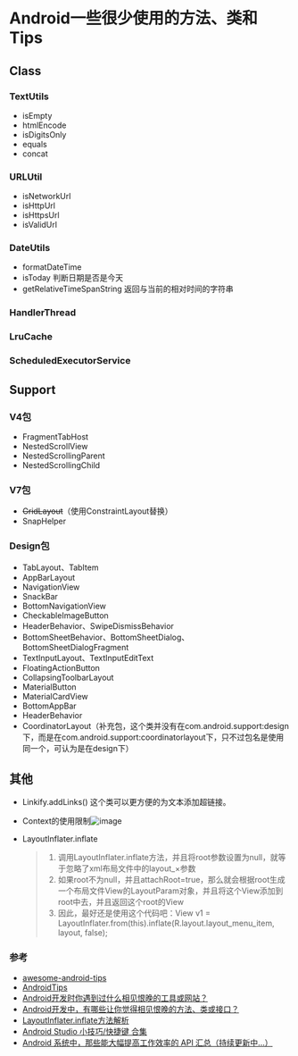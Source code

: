 # Android一些很少使用的方法、类和Tips

## Class

### TextUtils
* isEmpty
* htmlEncode
* isDigitsOnly
* equals
* concat

### URLUtil
* isNetworkUrl
* isHttpUrl
* isHttpsUrl
* isValidUrl

### DateUtils
* formatDateTime
* isToday 判断日期是否是今天
* getRelativeTimeSpanString 返回与当前的相对时间的字符串

### HandlerThread

### LruCache

### ScheduledExecutorService

## Support

### V4包

* FragmentTabHost
* NestedScrollView
* NestedScrollingParent
* NestedScrollingChild

### V7包

* ~~GridLayout~~（使用ConstraintLayout替换）
* SnapHelper

### Design包

- TabLayout、TabItem
- AppBarLayout
- NavigationView
- SnackBar
- BottomNavigationView
- CheckableImageButton
- HeaderBehavior、SwipeDismissBehavior
- BottomSheetBehavior、BottomSheetDialog、BottomSheetDialogFragment
- TextInputLayout、TextInputEditText
- FloatingActionButton
- CollapsingToolbarLayout
- MaterialButton
- MaterialCardView
- BottomAppBar
- HeaderBehavior
- CoordinatorLayout（补充包，这个类并没有在com.android.support:design下，而是在com.android.support:coordinatorlayout下，只不过包名是使用同一个，可认为是在design下）

## 其他

* Linkify.addLinks() 这个类可以更方便的为文本添加超链接。 
* Context的使用限制![image](../images/787C2710-5076-40BA-9ECD-52A734D6EF36.png)
* LayoutInflater.inflate 

	> 1. 调用LayoutInflater.inflate方法，并且将root参数设置为null，就等于忽略了xml布局文件中的layout_×参数
	> 2. 如果root不为null，并且attachRoot=true，那么就会根据root生成一个布局文件View的LayoutParam对象，并且将这个View添加到root中去，并且返回这个root的View
	> 3. 因此，最好还是使用这个代码吧：View v1 = LayoutInflater.from(this).inflate(R.layout.layout_menu_item, layout, false);

### 参考
* [awesome-android-tips](https://github.com/jiang111/awesome-android-tips)
* [AndroidTips](https://github.com/JohnTsaiAndroid/AndroidTips)
* [Android开发时你遇到过什么相见恨晚的工具或网站？](https://www.zhihu.com/question/27140400)
* [Android开发中，有哪些让你觉得相见恨晚的方法、类或接口？](http://www.zhihu.com/question/33636939)
* [LayoutInflater.inflate方法解析](http://bxbxbai.github.io/2014/11/19/make-sense-of-layoutinflater/)
* [Android Studio 小技巧/快捷键 合集](http://jaeger.itscoder.com/android/2016/02/14/android-studio-tips.html)
* [Android 系统中，那些能大幅提高工作效率的 API 汇总（持续更新中...）](https://juejin.im/post/58c407ee44d90400698757d8)